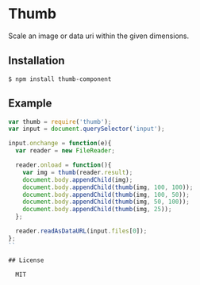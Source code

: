 
# Thumb

  Scale an image or data uri within the given dimensions.

## Installation

```
$ npm install thumb-component
```

## Example

```js
var thumb = require('thumb');
var input = document.querySelector('input');

input.onchange = function(e){
  var reader = new FileReader;

  reader.onload = function(){
    var img = thumb(reader.result);
    document.body.appendChild(img);
    document.body.appendChild(thumb(img, 100, 100));
    document.body.appendChild(thumb(img, 100, 50));
    document.body.appendChild(thumb(img, 50, 100));
    document.body.appendChild(thumb(img, 25));
  };

  reader.readAsDataURL(input.files[0]);
};
``

## License

  MIT